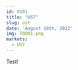 ```yaml
---
id: 9301
title: "UST"
slug: ust
date: 'August 16th, 2022'
img: TODO1.png
markets:
  - UST
---
```


Test! 